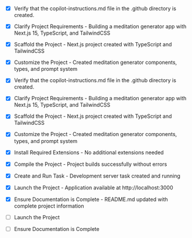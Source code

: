<!-- Use this file to provide workspace-specific custom instructions to Copilot. For more details, visit https://code.visualstudio.com/docs/copilot/copilot-customization#_use-a-githubcopilotinstructionsmd-file -->

- [x] Verify that the copilot-instructions.md file in the .github directory is created.

- [x] Clarify Project Requirements - Building a meditation generator app with Next.js 15, TypeScript, and TailwindCSS

- [x] Scaffold the Project - Next.js project created with TypeScript and TailwindCSS

- [x] Customize the Project - Created meditation generator components, types, and prompt system

- [x] Verify that the copilot-instructions.md file in the .github directory is created.

- [x] Clarify Project Requirements - Building a meditation generator app with Next.js 15, TypeScript, and TailwindCSS

- [x] Scaffold the Project - Next.js project created with TypeScript and TailwindCSS

- [x] Customize the Project - Created meditation generator components, types, and prompt system

- [x] Install Required Extensions - No additional extensions needed

- [x] Compile the Project - Project builds successfully without errors

- [x] Create and Run Task - Development server task created and running

- [x] Launch the Project - Application available at http://localhost:3000

- [x] Ensure Documentation is Complete - README.md updated with complete project information

- [ ] Launch the Project

- [ ] Ensure Documentation is Complete

